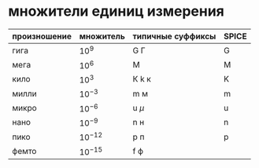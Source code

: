 # множители единиц измерения

| произношение | множитель | типичные суффиксы | SPICE
|-|-|-|-
гига | $10^9$ | G Г | G
мега | $10^6$ | M | M
кило | $10^3$ | К k к | K
милли | $10^{-3}$ | m м | m
микро | $10^{-6}$ | u $\mu$ | u
нано | $10^{-9}$ | n н | n
пико | $10^{-12}$ | p п | p
фемто | $10^{-15}$ | f ф
